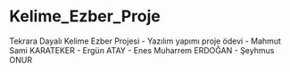 # Kelime_Ezber_Proje
Tekrara Dayalı Kelime Ezber Projesi - Yazılım yapımı proje ödevi - Mahmut Sami KARATEKER - Ergün ATAY - Enes Muharrem ERDOĞAN - Şeyhmus ONUR
